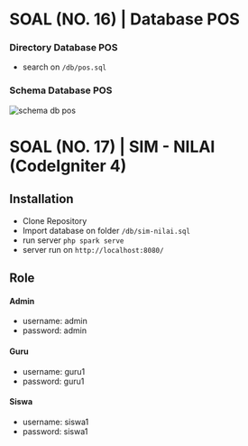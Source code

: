 # SOAL (NO. 16) | Database POS
### Directory Database POS
- search on `/db/pos.sql`

### Schema Database POS
![schema db pos](https://user-images.githubusercontent.com/54614718/184456587-03968760-d932-4038-88d6-f25800c7e2d4.png)


# SOAL (NO. 17) | SIM - NILAI (CodeIgniter 4)
## Installation
- Clone Repository
- Import database on folder `/db/sim-nilai.sql`
- run server `php spark serve` 
- server run on `http://localhost:8080/`

## Role
#### Admin
- username: admin
- password: admin

#### Guru
- username: guru1
- password: guru1

#### Siswa
- username: siswa1
- password: siswa1
